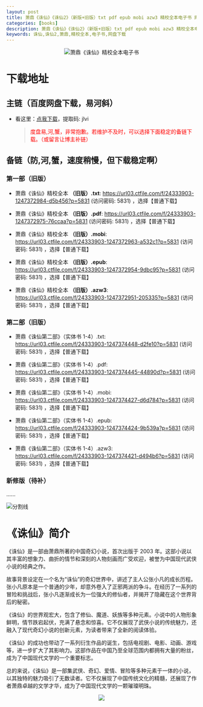 ```yaml
---
layout: post
title: 萧鼎《诛仙》《诛仙2》（新版+旧版）txt pdf epub mobi azw3 精校全本电子书 网盘下载
categories: [books]
description: 萧鼎《诛仙》《诛仙2》（新版+旧版）txt pdf epub mobi azw3 精校全本电子书 网盘下载
keywords: 诛仙,诛仙2,萧鼎,精校全本,电子书,网盘下载
---
```


<div align="center"><img src="https://qweree.cn/wp-content/uploads/2024/05/image-1716108016498.png" alt="萧鼎《诛仙》精校全本电子书"></div>

# 下载地址

## 主链（百度网盘下载，易河斜）

- 看这里：[点我下载](https://pan.baidu.com/s/1qZRtufNxueSwGGkzsLIB5A?pwd=jlvi)，提取码: jlvi

  > <p style="color:red" >度盘易,河,蟹，非常抱歉。若维护不及时，可以选择下面稳定的备链下载。（或留言让博主补链）</p>

## 备链（防,河,蟹，速度稍慢，但下载稳定啊）

### 第一部（旧版）

- 萧鼎《诛仙》精校全本 **（旧版）.txt**: <https://url03.ctfile.com/f/24333903-1247372984-d5b456?p=5831> (访问密码: 5831) ，选择【普通下载】

- 萧鼎《诛仙》精校全本 **（旧版）.pdf**: <https://url03.ctfile.com/f/24333903-1247372975-76ccaa?p=5831> (访问密码: 5831) ，选择【普通下载】

- 萧鼎《诛仙》精校全本 **（旧版）.mobi**: <https://url03.ctfile.com/f/24333903-1247372963-a532c1?p=5831> (访问密码: 5831) ，选择【普通下载】

- 萧鼎《诛仙》精校全本 **（旧版）.epub**: <https://url03.ctfile.com/f/24333903-1247372954-9dbc95?p=5831> (访问密码: 5831) ，选择【普通下载】

- 萧鼎《诛仙》精校全本 **（旧版）.azw3**: <https://url03.ctfile.com/f/24333903-1247372951-205335?p=5831> (访问密码: 5831) ，选择【普通下载】

### 第二部（旧版）

- 萧鼎《诛仙第二部》（实体书 1-4）.txt: <https://url03.ctfile.com/f/24333903-1247374448-d2fe10?p=5831> (访问密码: 5831) ，选择【普通下载】

- 萧鼎《诛仙第二部》（实体书 1-4）.pdf: <https://url03.ctfile.com/f/24333903-1247374445-44890d?p=5831> (访问密码: 5831) ，选择【普通下载】

- 萧鼎《诛仙第二部》（实体书 1-4）.mobi: <https://url03.ctfile.com/f/24333903-1247374427-d6d784?p=5831> (访问密码: 5831) ，选择【普通下载】

- 萧鼎《诛仙第二部》（实体书 1-4）.epub: <https://url03.ctfile.com/f/24333903-1247374424-9b539a?p=5831> (访问密码: 5831) ，选择【普通下载】

- 萧鼎《诛仙第二部》（实体书 1-4）.azw3: <https://url03.ctfile.com/f/24333903-1247374421-d494b6?p=5831> (访问密码: 5831) ，选择【普通下载】

### 新修版（待补）

......

![分割线](https://pic.imgdb.cn/item/6612476468eb935713c85291.gif)

# 《诛仙》简介

《诛仙》是一部由萧鼎所著的中国奇幻小说，首次出版于 2003 年。这部小说以其丰富的想象力、曲折的情节和深刻的人物刻画而广受欢迎，被誉为中国现代武侠小说的经典之作。

故事背景设定在一个名为“诛仙”的奇幻世界中，讲述了主人公张小凡的成长历程。张小凡原本是一个普通的少年，却意外卷入了正邪两派的争斗。在经历了一系列的冒险和挑战后，张小凡逐渐成长为一位强大的修仙者，并揭开了隐藏在这个世界背后的秘密。

《诛仙》的世界观宏大，包含了修仙、魔道、妖族等多种元素。小说中的人物形象鲜明，情节跌宕起伏，充满了悬念和惊喜。它不仅展现了武侠小说的传统魅力，还融入了现代奇幻小说的创新元素，为读者带来了全新的阅读体验。

《诛仙》的成功也带动了一系列衍生作品的诞生，包括电视剧、电影、动画、游戏等，进一步扩大了其影响力。这部作品在中国乃至全球范围内都拥有大量的粉丝，成为了中国现代文学的一个重要标志。

总的来说，《诛仙》是一部集武侠、奇幻、爱情、冒险等多种元素于一体的小说，以其独特的魅力吸引了无数读者。它不仅展现了中国传统文化的精髓，还展现了作者萧鼎卓越的文学才华，成为了中国现代文学的一颗璀璨明珠。

<div align="center"><img src="https://pic.imgdb.cn/item/661a35e868eb93571333b3c3.gif"/></div>
